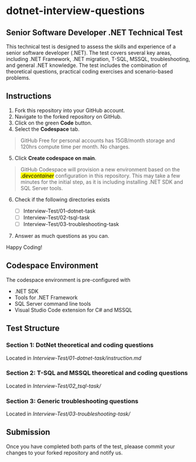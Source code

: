 # dotnet-interview-questions

## Senior Software Developer .NET Technical Test 

This technical test is designed to assess the skills and experience of a senior software developer (.NET). 
The test covers several key areas, including .NET Framework, .NET migration, T-SQL, MSSQL, troubleshooting, and general .NET knowledge. 
The test includes the combination of theoretical questions, practical coding exercises and scenario-based problems.

## Instructions

1. Fork this repository into your GitHub account. 
2. Navigate to the forked repository on GitHub.
3. Click on the green **Code** button. 
4. Select the **Codespace** tab. 

> GitHub Free for personal accounts has 15GB/month storage and 120hrs compute time per month. No charges.

5. Click **Create codespace on main**.

> GitHub Codespace will provision a new environment based on the <mark>_.devcontainer_</mark> configuration in this repository. This may take a few minutes for the initial step, as it is including installing .NET SDK and SQL Server tools.

6. Check if the following directories exists 
    
    - [ ] Interview-Test/01-dotnet-task
    - [ ] Interview-Test/02-tsql-task
    - [ ] Interview-Test/03-troubleshooting-task

7. Answer as much questions as you can.

Happy Coding!

## Codespace Environment 

The codespace environment is pre-configured with 

- .NET SDK 
- Tools for .NET Framework 
- SQL Server command line tools 
- Visual Studio Code extension for C# and MSSQL


## Test Structure 

### Section 1: DotNet theoretical and coding questions

Located in _Interview-Test/01-dotnet-task/instruction.md_

### Section 2: T-SQL and MSSQL theoretical and coding questions 

Located in _Interview-Test/02_tsql-task/_

### Section 3: Generic troubleshooting questions

Located in _Interview-Test/03-troubleshooting-task/_


## Submission

Once you have completed both parts of the test, pleaase commit your changes to your forked repository and notify us.
